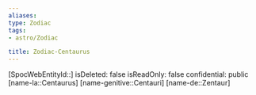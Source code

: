 ```yaml
---
aliases: 
type: Zodiac
tags:
- astro/Zodiac

title: Zodiac-Centaurus
---
```

[SpocWebEntityId::]
isDeleted: false
isReadOnly: false
confidential: public
[name-la::Centaurus]
[name-genitive::Centauri]
[name-de::Zentaur]


